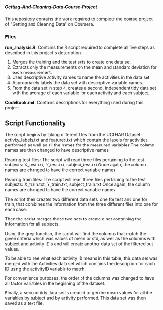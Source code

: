 ##### Getting-And-Cleaning-Data-Course-Project

This repository contains the work required to complete the course project of "Getting and Cleaning Data" on Coursera. 

### **Files**


**run_analysis.R**: Contains the R script required to complete all five steps as described in this project's description:
  1. Merges the training and the test sets to create one data set.
  2. Extracts only the measurements on the mean and standard deviation for each measurement. 
  3. Uses descriptive activity names to name the activities in the data set
  4. Appropriately labels the data set with descriptive variable names. 
  5. From the data set in step 4, creates a second, independent tidy data set with the average of each variable for each activity and each subject.
  
**CodeBook.md**: Contains descriptions for everything used during this project

## **Script Functionality**
 The script begins by taking different files from the UCI HAR Dataset:
    activity_labels.txt and features.txt which contain the labels for activities performed as well as all the names for the measured variables
 The column names are then changed to have descriptive names
 
 Reading test files:
 The script will read three files pertaining to the test subjects: X_test.txt, Y_test.txt, subject_test.txt
 Once again, the column names are changed to have the correct variable names
 
 Reading train files:
 The script will read three files pertaining to the test subjects: X_train.txt, Y_train.txt, subject_train.txt
 Once again, the column names are changed to have the correct variable names
 
 The script then creates two different data sets, one for test and one for train, that combines the information from the three different files into one for each case.
 
 Then the script merges these two sets to create a set containing the information for all subjects.
 
 Using the grep function, the script will find the columns that match the given criteria which was values of mean or std, as well as the columns with subject and activity ID's and will create another data set of the filtered out values.
 
 To be able to see what each activity ID means in this table, this data set was merged with the Activities data set which contains the description for each ID using the activityID variable to match.
 
 For convenience purposes, the order of the columns was changed to have all factor variables in the beginning of the dataset.
 
 Finally, a second tidy data set is created to get the mean values for all the variables by subject and by activity performed. This data set was then saved as a text file.
 
 
    
    

  
  

